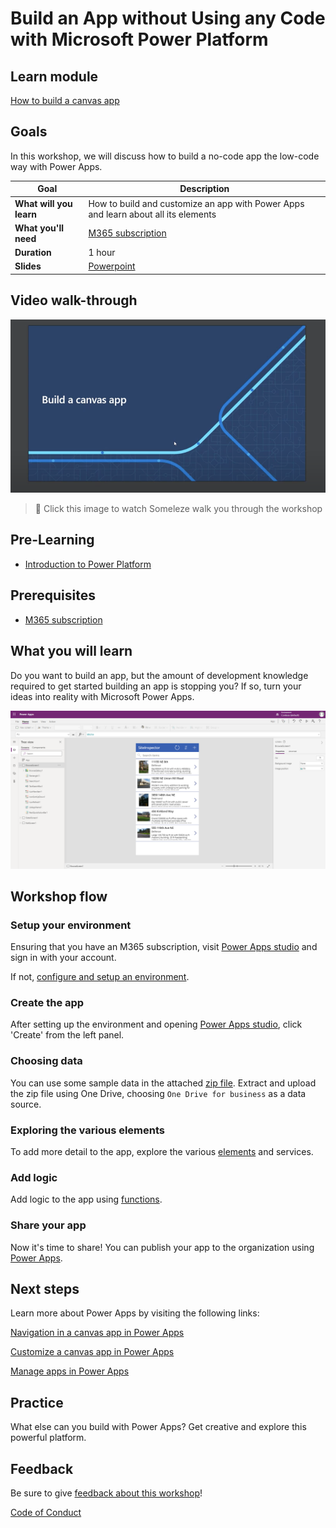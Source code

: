 # Build an App without Using any Code with Microsoft Power Platform

## Learn module

[How to build a canvas app](https://docs.microsoft.com/learn/modules/build-app-solution/?WT.mc_id=academic-56577-hmitra)

## Goals

In this workshop, we will discuss how to build a no-code app the low-code way with Power Apps.

| **Goal**                                          | Description                                                                                                    |
| ------------------------------------------------- | -------------------------------------------------------------------------------------------------------------- |
| **What will you learn**                           | How to build and customize an app with Power Apps and learn about all its elements|
| **What you'll need**                              | [M365 subscription](https://developer.microsoft.com/microsoft-365/dev-program?WT.mc_id=academic-56577-hmitra)                                          |
| **Duration**                                      | 1 hour |
| **Slides**                                        | [Powerpoint](./slides.pptx)                                                                                      |

## Video walk-through

[![workshop walk-through](./images/promo.png)](https://youtu.be/NLXtRjXgMBo "workshop walk-through")
> 🎥 Click this image to watch Someleze walk you through the workshop

## Pre-Learning

- [Introduction to Power Platform](https://docs.microsoft.com/learn/modules/introduction-power-platform/?WT.mc_id=academic-56577-hmitra)


## Prerequisites

- [M365 subscription](https://developer.microsoft.com/microsoft-365/dev-program?WT.mc_id=academic-56577-hmitra) 

## What you will learn

Do you want to build an app, but the amount of development knowledge required to get started building an app is stopping you? If so, turn your ideas into reality with Microsoft Power Apps.

![Screenshot of final project](images/project.png)

## Workshop flow

### Setup your environment

Ensuring that you have an M365 subscription, visit [Power Apps studio](https://make.powerapps.com?WT.mc_id=academic-56577-hmitra) and sign in with your account. 

If not, [configure and setup an environment](https://docs.microsoft.com/power-platform/admin/create-environment?WT.mc_id=academic-56577-hmitra).

### Create the app

After setting up the environment and opening [Power Apps studio](https://make.powerapps.com?WT.mc_id=academic-56577-hmitra), click 'Create' from the left panel.

### Choosing data

You can use some sample data in the attached [zip file](./data/Contoso-Site-Tracking.zip). Extract and upload the zip file using One Drive, choosing `One Drive for business` as a data source.

### Exploring the various elements

To add more detail to the app, explore the various [elements](https://docs.microsoft.com/learn/modules/build-app-solution/2-learn-basic-elements?WT.mc_id=academic-56577-hmitra) and services.

### Add logic

Add logic to the app using [functions](https://docs.microsoft.com/learn/modules/build-app-solution/4-get-started-functions-power-apps?WT.mc_id=academic-56577-hmitra).

### Share your app

Now it's time to share! You can publish your app to the organization using [Power Apps](https://docs.microsoft.com/learn/modules/build-app-solution/5-share-app?WT.mc_id=academic-56577-hmitra).

## Next steps

Learn more about Power Apps by visiting the following links:

[Navigation in a canvas app in Power Apps](https://docs.microsoft.com/learn/modules/navigation-canvas-app/?WT.mc_id=academic-56577-hmitra)

[Customize a canvas app in Power Apps](https://docs.microsoft.com/learn/modules/customize-apps-in-powerapps/?WT.mc_id=academic-56577-hmitra)

[Manage apps in Power Apps](https://docs.microsoft.com/learn/modules/manage-apps-in-powerapps/index?WT.mc_id=academic-56577-hmitra)

## Practice

What else can you build with Power Apps? Get creative and explore this powerful platform.

## Feedback

Be sure to give [feedback about this workshop](https://forms.office.com/r/MdhJWMZthR)!

[Code of Conduct](../../CODE_OF_CONDUCT.md)
